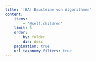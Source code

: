 ```yaml
---
title: '[BA] Bausteine von Algorithmen'
content:
    items:
        - '@self.children'
    limit: 5
    order:
        by: folder
        dir: desc
    pagination: true
    url_taxonomy_filters: true
---
```


